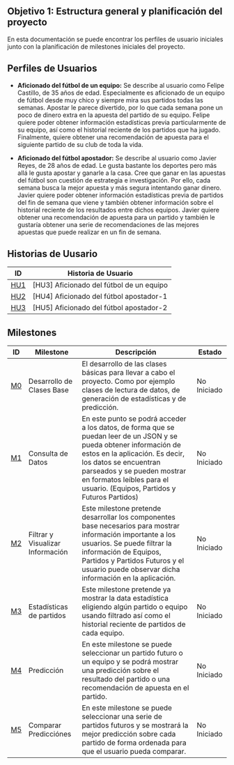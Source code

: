 ## Objetivo 1: Estructura general y planificación del proyecto
En esta documentación se puede encontrar los perfiles de usuario iniciales junto con la planificación de milestones iniciales del proyecto.


## Perfiles de Usuarios
 
 -  **Aficionado del fútbol de un equipo:** Se describe al usuario como Felipe Castillo, de 35 años de edad. Especialmente es aficionado de un equipo de fútbol desde muy chico y siempre mira sus partidos todas las semanas. Apostar le parece divertido, por lo que cada semana pone un poco de dinero extra en la apuesta del partido de su equipo.  Felipe quiere poder obtener información estadísticas previa particularmente de su equipo, así como el historial reciente de los partidos que ha jugado. Finalmente, quiere obtener una recomendación de apuesta para el siguiente partido de su club de toda la vida.
 
 -  **Aficionado del fútbol apostador:** Se describe al usuario como Javier Reyes, de 28 años de edad. Le gusta bastante los deportes pero más allá le gusta apostar y ganarle a la casa. Cree que ganar en  las apuestas del fútbol son cuestión de estrategia e investigación. Por ello, cada semana busca la mejor apuesta y más segura intentando ganar dinero. Javier quiere poder obtener información estadísticas previa de partidos del fin de semana que viene y también obtener información sobre el historial reciente de los resultados entre dichos equipos. Javier quiere obtener una recomendación de apuesta para un partido y también le gustaría obtener una serie de recomendaciones de las mejores apuestas que puede realizar en un fin de semana.

## Historias de Uusario
|ID | Historia de Usuario| 
|--|--|
|[HU1](https://github.com/sorozcov/proyecto-iv-ugr/issues/4)|[HU3] Aficionado del fútbol de un equipo|
|[HU2](https://github.com/sorozcov/proyecto-iv-ugr/issues/5)|[HU4] Aficionado del fútbol apostador-1|
|[HU3](https://github.com/sorozcov/proyecto-iv-ugr/issues/6)| [HU5] Aficionado del fútbol apostador-2|

## Milestones

|ID | Milestone | Descripción | Estado|
|--|--|--|--|
|[M0](https://github.com/sorozcov/proyecto-iv-ugr/milestone/1)| Desarrollo de Clases Base | El desarrollo de las clases básicas para llevar a cabo el proyecto. Como por ejemplo clases de lectura de datos, de generación de estadísticas y de predicción. | No Iniciado
|[M1](https://github.com/sorozcov/proyecto-iv-ugr/milestone/2)| Consulta de Datos| En este punto se podrá acceder a los datos, de forma que se puedan leer de un JSON y se pueda obtener información de estos en la aplicación. Es decir, los datos se encuentran parseados y se pueden mostrar en formatos leíbles para el usuario. (Equipos, Partidos y Futuros Partidos)| No Iniciado
|[M2](https://github.com/sorozcov/proyecto-iv-ugr/milestone/3)| Filtrar y Visualizar Información | Este milestone pretende desarrollar los componentes base necesarios para mostrar información importante a los usuarios. Se puede filtrar la información de Equipos, Partidos y Partidos Futuros y el usuario puede observar dicha información en la aplicación.| No Iniciado
|[M3](https://github.com/sorozcov/proyecto-iv-ugr/milestone/4)| Estadísticas de partidos | Este milestone pretende ya mostrar la data estadística eligiendo algún partido o equipo usando filtrado así como el historial reciente de partidos de cada equipo.| No Iniciado
|[M4](https://github.com/sorozcov/proyecto-iv-ugr/milestone/5)| Predicción| En este milestone se puede seleccionar un partido futuro o un equipo y se podrá mostrar una predicción sobre el resultado del partido o una recomendación de apuesta en el partido.| No Iniciado
|[M5](https://github.com/sorozcov/proyecto-iv-ugr/milestone/6)| Comparar Predicciónes| En este milestone se puede seleccionar una serie de partidos futuros y se mostrará la mejor predicción sobre cada partido de forma ordenada para que el usuario pueda comparar.| No Iniciado
